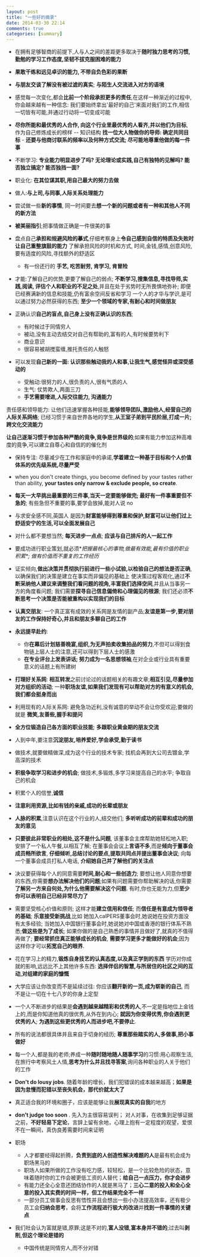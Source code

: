 ```yaml
---
layout: post
title: "一些好的摘录"
date: 2014-03-30 22:14
comments: true
categories: [summary]
---
```

+ 在拥有足够智商的前提下,人与人之间的差距更多取决于**随时独力思考的习惯,勤勉的学习工作态度,坚韧不拔克服困难的能力**

+ **果敢干练和远见卓识的能力, 不带自负色彩的果断**

+ **与朋友交谈了解没有被过滤的真实**; **与陌生人交流进入对方的语境**

+ 感觉每一次变化,都会**比前一个阶段承担更多的责任**,在这样一种渐近的过程中,你会越来越有一种信念: 我们要始终拿出'最好的自己'来面对我们的工作,相信一切皆有可能,并通过行动将一切变成可能

+ **尽你所能和最优秀的人合作, 向这个行业里最优秀的人看齐,并以他们为目标**,
  作为自己修炼成长的榜样 -- 知识结构
  **找一位大人物做你的导师: 确定共同目标** - **还要与他商讨联系的频率以及何种方式交流; 尽可能地尊重他做的每一件事**

+ 不断学习: **专业能力明显进步了吗? 无论理论或实践,自己有独特的见解吗?
  能否独立搞定? 能否独挡一面?**

+ 职业化: **在其位谋其职,用自己最大的努力去做**

+ 做人:**与上司,与同事,人际关系处理能力**

+ 尝试做一些**新的事情**, 同一时间要去**想一个新的问题或者有一种和其他人不同的新方法**

+ **被美丽指引**;把事情做正确是一件很美的事


+ 盘点自己**承担和规避风险的摹式**,仔细考察身上**令自己感到自信的特质及失败时让自己重整旗鼓的能力**
  了解承担风险的时机和方式, 时间,金钱,感情,创意风险,要有适度的风险,寻找额外的舒适区
   * 有一份还行的 **手艺, 吃苦耐劳, 肯学习, 肯冒险**

+ 才能:了解自己的优势,更要了解自己的弱点; **不断学习,搜集信息,寻找导师,实践,阅读, 评估个人和职业的不足之处**,并且在处于劣势时无所畏惧地弥补;
  即便已经赛满新的信息和技能,仍有富余空间反省和学习
  一个人的才华与学识,是可以通过努力必然获得的东西; **至少一个领域的专家,有耐心和时间做朋友**
  
+  正确认识**自己的盲点,自己身上没有正确认识的东西**;
   * 有时候过于同情穷人
   * 被动,没有主动去结交对自己有帮助的,富有的人,有时候要势利下
   * 商业意识
   * 很容易被胡搅蛮缠,推托责任的人触怒
   
+  可以发现**自己新的一面: 认识那些触动我的人和事,让我生气,感觉怪异或深受感动的**
   * 受触动:很努力的人,很负责的人,很有气质的人
   * 生气: 仗势欺人,两面三刀
   * **手艺需要增进,人际交往能力, 沟通能力**

  责任感和领导能力: 让他们迅速掌握各种技能,**能够领导团队,激励他人,经营自己的人际关系网络**; 已经习惯于来自世界各地的学生,**从王室子弟到平民阶层,打成一片; 跨文化交流能力**

  **让自己逐渐习惯于参加各种严酷的竟争,竟争是世界级的**;如果有能力参加这种高难度的竟争,可以建立自尊心和自信的的催化剂 

* 保持专注: 尽量减少在工作和家庭中的承诺,**学着建立一种基于目标和个人价值体系的优先级系统,尽量严受**

* when you don't create things, you become defined by your tastes
  rather than ability, **your tastes only narrow & exclude people, so create**.

* **每天一大早挑出最重要的三件事,当天一定要能够做完; 最好有一件事重要但不急的**; 有些急但不重要的事,要学会放掉,能对人说 no

* 与求安全感不同,英国人 是因为**财富能够得到尊重和保护,财富可以让他们过上舒适安宁的生活,可以全面发展自己**

* 对什么都不要想当然; **每天进步一点点**;  **应该与自己排斥的人一起工作**

* 要成功进行职业策划,就必须**把握最核心的事物,做最有效能,最有价值的职业积累*; *做有价值而不重复的工作经历**
  
* 证实倾向,**做出决策并贯彻执行前进行一些小试验,以检验自己的想法是否正确**,以确保我们的决策是建立在事实而非偏见的基础上
  使决策过程客观化,通过**不断采纳他人建议来调整我们看问题的视角,丰富我们选择空间**,并且从当事另一方的角度看问题; 我们需要**探寻自己信息偏倚和心理偏见的根源**; 我们还必须**不断思考一个决策是否能被重构以实现我们的目标**

* **认真交朋友**: 一个真正富有成效的关系网是友情的副产品;**友谊是第一步,要对朋友的工作保持好奇心,并且和朋友多聊自己的工作**

* **永远提早赴约**:
  * 你**在幕后计划慈善晚宴,组织,为无声拍卖收集拍品的努力**,不但可以得到食物链上层人士的注意,还可以得到下层人士的感激
  * **在专业评台上发表讲话; 努力成为一名思想领袖**,在对企业或行业具有重要意义的话题上有所建树

* **打理好关系网**: **相互转发**之前讨论过的话题相关的有趣文章;**相互引见,尽量参加对方组织的活动**; 一种**职场友谊,如果我们发现有可以帮助对方的有意义的机会,我们都会挺身而出**

* 利用现有的人际关系网: 避免急功近利,没有诚意的举动不会让你受欢迎;要做的就是 **微笑,友善些,握手和提问**

* **全方位锻造自己各方面的职业技能**; **多跟职业黄金期的朋友交流**

* 人到中年,要注意**沉淀朋友,培养爱好,学会承受,勤于读书**

* 做技术,就要做精做深,成为这个行业的技术专家; 找机会再到大公司去镀金,学高深的技术

* **积极争取学习和进步的机会**;  做技术,多锻炼,多学习来提高自己的水平;  争取自己的机会

* 积累个人的信誉,**诚信**

* **注意利用资源,比如有钱的亲戚,成功的长辈或朋友**

* **人脉的积累**,注意认识在这个行业的人,结交他们; **多听听成功的前辈和成功的朋友的意见** 

* **只要彼此非常职业的相处,这不是什么问题**, 该董事会主席帮助她轻松地入职; 安排了一个私人午餐,以相互了解; 在董事会会议上**言语不多**,而是**倾向于董事会成员畅所欲言**, **仔细倾听,总结讨论的要点,提取共同点并提出董事会决议**; 向每一个董事会成员打私人电话, **介绍她自己并了解他们的关注点**

*  决议要获得每个人的同意需要**时间,耐心和一些创造力**; 要想让他人同意你想要的东西,你需要**想办法解决他们的问题**;如果有问题需要你帮助解决的话,你需要**了解另一方来自何处,为什么他需要解决这个问题**. 有时,你也无能为力,但**至少你可以表明自己已经非常尽力了**

*  需要坚受核心价值和原则; 这样才能**建立信用和信任**; 而**信任是有意成为领导者的基础**; **乐意接受新挑战**,比如 她加入calPERS董事会时,她说她在投资方面没有太多经验; 当她加入中国银行董事会时,她说她对中国或香港的银行体系不熟悉;**做这些是为了成长**; 如果你做的是自己熟悉的事情并且做好了,就真的不值得再做了; **要经常抓住真正能够成长的机会**, **需要学习更多才能做好的机会**;因为这样你才可以**拓宽自己的眼界**. 

*  花在学习上的精力,**锻炼自身技艺的认真态度,以及真正学到的东西**
    学历对你成就的影响,远远比不上其他许多东西: **选择伴侣的智慧,与所居住的社区之间的互动,对组建的家庭的慷慨**

*  大学应该让你改变而不是延续过往: 你应该**翻开新的一页,成为崭新的自己**,
   而不是让一切在十七八岁的你身上定型

*  一个人不断进步的结果是**会遇到越来越精彩和优秀的人**,不一定是指地位上金钱上的,而是你知道他真的很优秀,从外在到内心; **就因为你变得优秀,你会遇到更优秀的人**; **为遇到这些更优秀的人而进步吧,不要停止**.
    
* 所有的说法都很具体并且来自于切身的经历; **尊重那些踏实的人,多做事,把小事做好** 

* 每一个人,都是我的老师;养成一种**随时随地随人随事学习**的习惯:用心观察生活,在旅行中考察风土人情,**思考为什么并且找寻答案**,询问各种职业的人关于他们的工作

* **Don't do lousy jobs**. 随着年龄的增长，我们犯错误的成本越来越高；**如果是因为怠慢而犯错以至丧失机会，那代价就太大了**

* 真正适合我的环境和圈子，应该是能够让我**展现真实的自我**的地方

* **don't judge too soon** .  先入为主很容易误判； 对人对事，在收集到足够证据之前，**不好轻易下定论**，言辞上留有余地，心理上抱有一定程度的观望，爱恨不在一瞬间，真伪良莠需要时间来证明

* 职场
  - 人才都要经得起折腾，**负责到底的人创造性解决难题的人**是最有机会成为职场黑马的
  - 职场人如果所做的工作没有吃力感，较轻松，是一个比较危险的状态，意味着随时你的工作会被更低工资的人替代；**给自己一点压力，你才会进步**
  - 有能力还全心全意还团结协作的人就是黑马了；**三心二意的投入和全心全意的投入其实费的时间一样，但工作结果完全不一样**
  - 一部分员工做事会反思有悟性并且会想出一些小办法提高效率，还有极少员工会**归纳会思考**，会将**工作流程进行极大的改进**并**找到一件事情的关键点**
  
* 我们社会认为富就是错,原罪;这是不对的,**富人没错,富本身并不错的**;过去叫**剥削,但这个理论是错的**
   - 中国传统是同情穷人,而不分对错 
